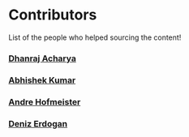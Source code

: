 # Contributors

List of the people who helped sourcing the content!

### [Dhanraj Acharya](http://github.com/drex44)

### [Abhishek Kumar](https://github.com/abhy-kumar)

### [Andre Hofmeister](https://github.com/padme-amidala)

### [Deniz Erdogan](https://github.com/ledeniz)
